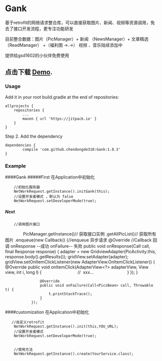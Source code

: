 # Gank
基于retrofit的网络请求整合库，可以直接获取图片、新闻、视频等资源调用，免去了接口开发流程，更专注功能研发

目前整合数据：图片（PicManager）+ 新闻 （NewsManager）+ 文章精选（ReadManager） +（福利图 →.→）
视频 、音乐陆续添加中

提供给gsd1602的小伙伴免费使用

点击下载 [Demo](http://ac-nuiddhh1.clouddn.com/bb9be957954684e3d3ca.apk).
------------------------------------------------

### Usage

Add it in your root build.gradle at the end of repositories:

    allprojects {
		repositories {
			...
			maven { url 'https://jitpack.io' }
		}
	}
  
Step 2. Add the dependency

	dependencies {
	        compile 'com.github.chendongde310:Gank:1.0.3'
	}
  
  


  
  
  
### Example
####Gank
#####First
在Application中初始化

        //初始化服务器
        NetWorkRequest.getInstance().initGank(this);
        //设置开发者模式 ，默认为 false
        NetWorkRequest.setDeveloperMode(true);

##### Next
		//调用图片接口
                PicManager.getInstance()// 获取接口实例
                .getAllPicList()//  获取所有图片
                .enqueue(new Callback<PicsBean>() {//enqueue 异步请求
                    @Override //Callback 回调   onResponse --成功      onFailure-- 失败
                    public void onResponse(Call<PicsBean> call, final Response<PicsBean> response) {
                        adapter = new GridviewAdapter(PicActivity.this, response.body().getResults());
                        gridView.setAdapter(adapter);
                        gridView.setOnItemClickListener(new AdapterView.OnItemClickListener() {
                            @Override
                            public void onItemClick(AdapterView<?> adapterView, View view, int i, long l) {
                              //  xxx...
                            }
                        });
                    }

                    @Override
                    public void onFailure(Call<PicsBean> call, Throwable t) {
                        t.printStackTrace();
                    }
                });

####customization
在Application中初始化

       //自定义retrofit      
        NetWorkRequest.getInstance().init(this,YOU_URL);
        //设置开发者模式
        NetWorkRequest.setDeveloperMode(true);


        //使用方法
        NetWorkRequest.getInstance().create(YourService.class);


